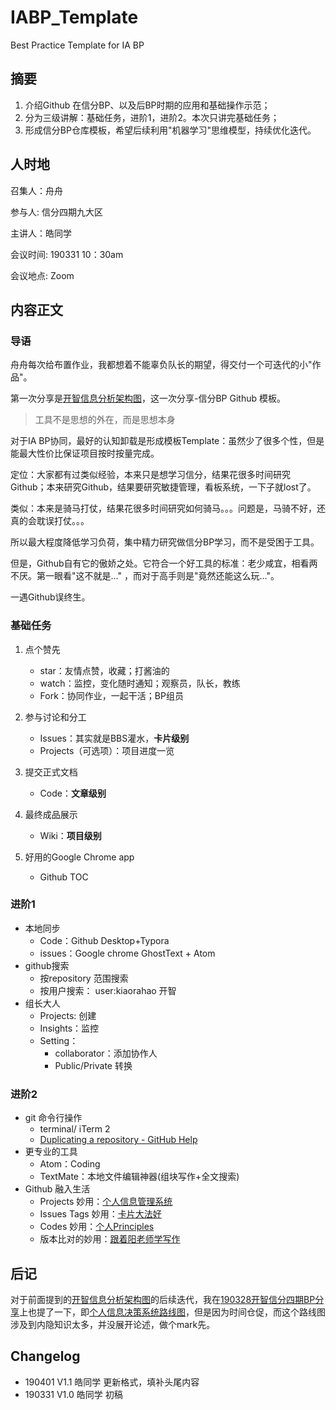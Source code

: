 # IABP_Template
Best Practice Template for IA BP



## 摘要
1. 介绍Github 在信分BP、以及后BP时期的应用和基础操作示范；
2. 分为三级讲解：基础任务，进阶1，进阶2。本次只讲完基础任务；
3. 形成信分BP仓库模板，希望后续利用"机器学习"思维模型，持续优化迭代。



## 人时地

召集人：舟舟

参与人:  信分四期九大区

主讲人：皓同学

会议时间: 190331 10：30am

会议地点: Zoom



## 内容正文


### 导语

舟舟每次给布置作业，我都想着不能辜负队长的期望，得交付一个可迭代的小"作品"。



 第一次分享是[开智信息分析架构图](https://github.com/kiaorahao/IABP_Template/blob/master/assets/%E5%BC%80%E6%99%BA%E4%BF%A1%E6%81%AF%E5%88%86%E6%9E%90%E6%9E%B6%E6%9E%84%E5%9B%BE.png)，这一次分享-信分BP Github 模板。



> 工具不是思想的外在，而是思想本身



对于IA BP协同，最好的认知卸载是形成模板Template：虽然少了很多个性，但是能最大性价比保证项目按时按量完成。



定位：大家都有过类似经验，本来只是想学习信分，结果花很多时间研究Github；本来研究Github，结果要研究敏捷管理，看板系统，一下子就lost了。



类似：本来是骑马打仗，结果花很多时间研究如何骑马。。。问题是，马骑不好，还真的会耽误打仗。。。



所以最大程度降低学习负荷，集中精力研究做信分BP学习，而不是受困于工具。



但是，Github自有它的傲娇之处。它符合一个好工具的标准：老少咸宜，相看两不厌。第一眼看"这不就是…" ，而对于高手则是"竟然还能这么玩…"。



一遇Github误终生。



### 基础任务

1. 点个赞先

   - star：友情点赞，收藏；打酱油的
   - watch：监控，变化随时通知；观察员，队长，教练
   - Fork：协同作业，一起干活；BP组员

2. 参与讨论和分工

   - Issues：其实就是BBS灌水，**卡片级别**
   - Projects（可选项）：项目进度一览

3. 提交正式文档

   - Code：**文章级别**

4. 最终成品展示

   - Wiki：**项目级别**

5. 好用的Google Chrome app

   - Github TOC

   



### 进阶1

- 本地同步
  - Code：Github Desktop+Typora
  - issues：Google chrome GhostText + Atom
- github搜索
  - 按repository 范围搜索
  - 按用户搜索： user:kiaorahao 开智
- 组长大人
  - Projects: 创建
  - Insights：监控
  - Setting：
    - collaborator：添加协作人
    - Public/Private 转换



### 进阶2

- git 命令行操作
  - terminal/ iTerm 2
  - [Duplicating a repository - GitHub Help](https://help.github.com/en/articles/duplicating-a-repository)
- 更专业的工具
  - Atom：Coding
  - TextMate：本地文件编辑神器(组块写作+全文搜索)
- Github 融入生活
  - Projects 妙用：[个人信息管理系统](https://github.com/kiaorahao/Self-introspection/projects/4)
  - Issues Tags 妙用：[卡片大法好](https://github.com/kiaorahao/Cards/labels)
  - Codes 妙用：[个人Principles](https://github.com/kiaorahao/Principles/blob/master/principles.md)
  - 版本比对的妙用：[跟着阳老师学写作](https://github.com/kiaorahao/awesome_tools/commit/741df630d578d5b281204203038fa099bd274026#diff-47cdbe3c2969a48e63edeb5f143e1230)





## 后记

对于前面提到的[开智信息分析架构图](https://github.com/kiaorahao/IABP_Template/blob/master/assets/%E5%BC%80%E6%99%BA%E4%BF%A1%E6%81%AF%E5%88%86%E6%9E%90%E6%9E%B6%E6%9E%84%E5%9B%BE.png)的后续迭代，我在[190328开智信分四期BP分享](https://github.com/kiaorahao/openmind/blob/master/IA/190328%E5%BC%80%E6%99%BA%E4%BF%A1%E5%88%86%E5%9B%9B%E6%9C%9FBP%E5%88%86%E4%BA%AB.pdf)上也提了一下，即[个人信息决策系统路线图](https://github.com/kiaorahao/IABP_Template/blob/master/assets/%E4%B8%AA%E4%BA%BA%E4%BF%A1%E6%81%AF%E5%86%B3%E7%AD%96%E7%B3%BB%E7%BB%9F%E8%B7%AF%E7%BA%BF%E5%9B%BE.png)，但是因为时间仓促，而这个路线图涉及到内隐知识太多，并没展开论述，做个mark先。

## Changelog

- 190401 V1.1 皓同学 更新格式，填补头尾内容 
- 190331 V1.0 皓同学 初稿 
